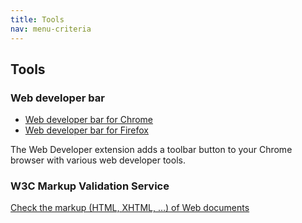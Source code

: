 ```yaml
---
title: Tools
nav: menu-criteria
---
```


## Tools

### Web developer bar

* [Web developer bar for Chrome](https://chrome.google.com/webstore/detail/web-developer/bfbameneiokkgbdmiekhjnmfkcnldhhm)
* [Web developer bar for Firefox](https://addons.mozilla.org/fr/firefox/addon/web-developer/)

The Web Developer extension adds a toolbar button to your Chrome browser with various web developer tools.

### W3C Markup Validation Service

[Check the markup (HTML, XHTML, …) of Web documents](https://validator.w3.org/)



